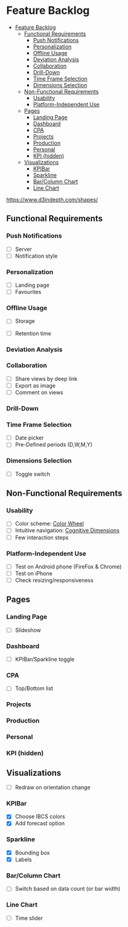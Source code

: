 # Feature Backlog

- [Feature Backlog](#feature-backlog)
  - [Functional Requirements](#functional-requirements)
    - [Push Notifications](#push-notifications)
    - [Personalization](#personalization)
    - [Offline Usage](#offline-usage)
    - [Deviation Analysis](#deviation-analysis)
    - [Collaboration](#collaboration)
    - [Drill-Down](#drill-down)
    - [Time Frame Selection](#time-frame-selection)
    - [Dimensions Selection](#dimensions-selection)
  - [Non-Functional Requirements](#non-functional-requirements)
    - [Usability](#usability)
    - [Platform-Independent Use](#platform-independent-use)
  - [Pages](#pages)
    - [Landing Page](#landing-page)
    - [Dashboard](#dashboard)
    - [CPA](#cpa)
    - [Projects](#projects)
    - [Production](#production)
    - [Personal](#personal)
    - [KPI (hidden)](#kpi-hidden)
  - [Visualizations](#visualizations)
    - [KPIBar](#kpibar)
    - [Sparkline](#sparkline)
    - [Bar/Column Chart](#barcolumn-chart)
    - [Line Chart](#line-chart)

https://www.d3indepth.com/shapes/

## Functional Requirements

### Push Notifications

- [ ] Server
- [ ] Notification style

### Personalization

- [ ] Landing page
- [ ] Favourites

### Offline Usage

- [ ] Storage
- [ ] Retention time


### Deviation Analysis

### Collaboration

- [ ] Share views by deep link
- [ ] Export as image
- [ ] Comment on views

### Drill-Down

### Time Frame Selection

- [ ] Date picker
- [ ] Pre-Defined periods (D,W,M,Y)

### Dimensions Selection

- [ ] Toggle switch

## Non-Functional Requirements

### Usability

- [ ] Color scheme: [Color Wheel](https://color.adobe.com/de/create/color-wheel)
- [ ] Intuitive navigation: [Cognitive Dimensions](https://www.uxbooth.com/articles/a-usable-guide-to-cognitive-dimensions/)
- [ ] Few interaction steps

### Platform-Independent Use

- [ ] Test on Android phone (FireFox & Chrome)
- [ ] Test on iPhone
- [ ] Check resizing/responsiveness

## Pages

### Landing Page

- [ ] Slideshow

### Dashboard

- [ ] KPIBar/Sparkline toggle

### CPA

- [ ] Top/Bottom list

### Projects

### Production

### Personal

### KPI (hidden)

## Visualizations

- [ ] Redraw on orientation change

### KPIBar

- [X] Choose IBCS colors
- [X] Add forecast option

### Sparkline

- [X] Bounding box
- [X] Labels

### Bar/Column Chart

- [ ] Switch based on data count (or bar width)

### Line Chart

- [ ] Time slider